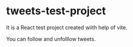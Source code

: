 # tweets-test-project

It is a React test project created wiith help of vite.

You can follow and unfolllow tweets.
